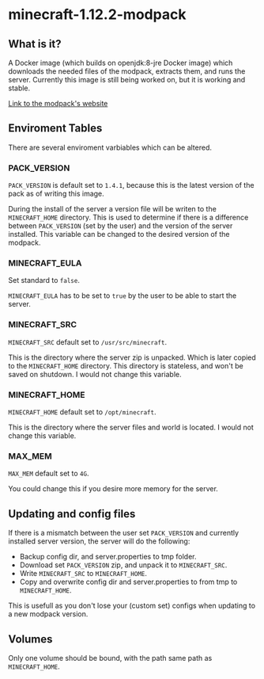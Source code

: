 # minecraft-1.12.2-modpack

## What is it?

A Docker image (which builds on openjdk:8-jre Docker image) which downloads the needed files of the modpack, extracts them, and runs the server. Currently this image is still being worked on, but it is working and stable.

[Link to the modpack's website](https://the-1122-pack.com/)

## Enviroment Tables

There are several enviroment varbiables which can be altered.

### PACK_VERSION

`PACK_VERSION` is default set to `1.4.1`, because this is the latest version of the pack as of writing this image.

During the install of the server a version file will be writen to the `MINECRAFT_HOME` directory. This is used to determine if there is a difference between `PACK_VERSION` (set by the user) and the version of the server installed. This variable can be changed to the desired version of the modpack.

### MINECRAFT_EULA

Set standard to `false`.

`MINECRAFT_EULA` has to be set to `true` by the user to be able to start the server.

### MINECRAFT_SRC

`MINECRAFT_SRC` default set to `/usr/src/minecraft`.

This is the directory where the server zip is unpacked. Which is later copied to the `MINECRAFT_HOME` directory. This directory is stateless, and won't be saved on shutdown. I would not change this variable.

### MINECRAFT_HOME

`MINECRAFT_HOME` default set to `/opt/minecraft`.

This is the directory where the server files and world is located. I would not change this variable.

### MAX_MEM

`MAX_MEM` default set to `4G`.

You could change this if you desire more memory for the server.

## Updating and config files

If there is a mismatch between the user set `PACK_VERSION` and currently installed server version, the server will do the following:

- Backup config dir, and server.properties to tmp folder.
- Download set `PACK_VERSION` zip, and unpack it to `MINECRAFT_SRC`.
- Write `MINECRAFT_SRC` to `MINECRAFT_HOME`.
- Copy and overwrite config dir and server.properties to from tmp to `MINECRAFT_HOME`.

This is usefull as you don't lose your (custom set) configs when updating to a new modpack version.

## Volumes

Only one volume should be bound, with the path same path as `MINECRAFT_HOME`.
